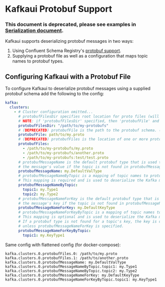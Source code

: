 # Kafkaui Protobuf Support

### This document is deprecated, please see examples in [Serialization document](Serialization.md).

Kafkaui supports deserializing protobuf messages in two ways:
1. Using Confluent Schema Registry's [protobuf support](https://docs.confluent.io/platform/current/schema-registry/serdes-develop/serdes-protobuf.html).
2. Supplying a protobuf file as well as a configuration that maps topic names to protobuf types.

## Configuring Kafkaui with a Protobuf File

To configure Kafkaui to deserialize protobuf messages using a supplied protobuf schema add the following to the config:
```yaml
kafka:
  clusters:
    - # Cluster configuration omitted...
      # protobufFilesDir specifies root location for proto files (will be scanned recursively)
      # NOTE: if 'protobufFilesDir' specified, then 'protobufFile' and 'protobufFiles' settings will be ignored
      protobufFilesDir: "/path/to/my-protobufs"
      # (DEPRECATED) protobufFile is the path to the protobuf schema. (deprecated: please use "protobufFiles")
      protobufFile: path/to/my.proto
      # (DEPRECATED) protobufFiles is the location of one or more protobuf schemas
      protobufFiles:
        - /path/to/my-protobufs/my.proto
        - /path/to/my-protobufs/another.proto
        - /path/to/my-protobufs:test/test.proto
      # protobufMessageName is the default protobuf type that is used to deserialize
      # the message's value if the topic is not found in protobufMessageNameByTopic.    
      protobufMessageName: my.DefaultValType
      # protobufMessageNameByTopic is a mapping of topic names to protobuf types.
      # This mapping is required and is used to deserialize the Kafka message's value.
      protobufMessageNameByTopic:
        topic1: my.Type1
        topic2: my.Type2
      # protobufMessageNameForKey is the default protobuf type that is used to deserialize
      # the message's key if the topic is not found in protobufMessageNameForKeyByTopic.
      protobufMessageNameForKey: my.DefaultKeyType
      # protobufMessageNameForKeyByTopic is a mapping of topic names to protobuf types.
      # This mapping is optional and is used to deserialize the Kafka message's key.
      # If a protobuf type is not found for a topic's key, the key is deserialized as a string,
      # unless protobufMessageNameForKey is specified.
      protobufMessageNameForKeyByTopic:
        topic1: my.KeyType1
```

Same config with flattened config (for docker-compose):

```text
kafka.clusters.0.protobufFiles.0: /path/to/my.proto
kafka.clusters.0.protobufFiles.1: /path/to/another.proto
kafka.clusters.0.protobufMessageName: my.DefaultValType
kafka.clusters.0.protobufMessageNameByTopic.topic1: my.Type1
kafka.clusters.0.protobufMessageNameByTopic.topic2: my.Type2
kafka.clusters.0.protobufMessageNameForKey: my.DefaultKeyType
kafka.clusters.0.protobufMessageNameForKeyByTopic.topic1: my.KeyType1
```